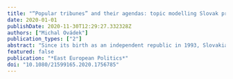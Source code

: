 ```yaml
---
title: "“Popular tribunes” and their agendas: topic modelling Slovak presidents' speeches 1993–2020"
date: 2020-01-01
publishDate: 2020-11-30T12:29:27.332328Z
authors: ["Michal Ovádek"]
publication_types: ["2"]
abstract: "Since its birth as an independent republic in 1993, Slovakia has been served by five different presidents. Due to limited competences, the presidents’ have often relied on political speech as their principal tool to influence political developments. However, text as a source of data has been largely neglected in existing scholarship on Central European presidents. In this exploratory study, I classify the content of presidential speeches using a topic model and analyse topical patterns over time and across different presidents. I find that topical variation can provide useful insights into relevant issues such as agenda shifts or intra-executive conflict."
featured: false
publication: "*East European Politics*"
doi: "10.1080/21599165.2020.1756785"
---
```


